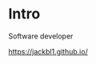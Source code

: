# Intro

Software developer

https://jackbl1.github.io/

<!---
jackbl1/jackbl1 is a ✨ special ✨ repository because its `README.md` (this file) appears on your GitHub profile.
You can click the Preview link to take a look at your changes.
--->
